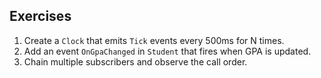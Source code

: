 ## Exercises
1) Create a `Clock` that emits `Tick` events every 500ms for N times.
2) Add an event `OnGpaChanged` in `Student` that fires when GPA is updated.
3) Chain multiple subscribers and observe the call order.
